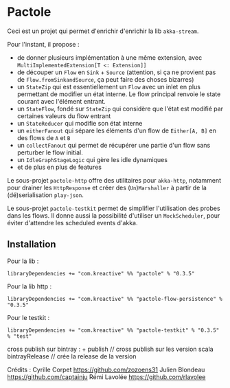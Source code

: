Pactole
===

Ceci est un projet qui permet d'enrichir d'enrichir la lib `akka-stream`.

Pour l'instant, il propose :

- de donner plusieurs implémentation à une même extension, avec `MultiImplementedExtension[T <: Extension]]`
- de découper un `Flow` en `Sink` + `Source` (attention, si ça ne provient pas de `Flow.fromSinkandSource`, ça peut faire des choses bizarres)
- un `StateZip` qui est essentiellement un `Flow` avec un inlet en plus permettant de modifier un état interne. 
Le flow principal renvoie le state courant avec l'élément entrant.
- un `StateFlow`, fondé sur `StateZip` qui considère que l'état est modifié par certaines valeurs du flow entrant
- un `StateReducer` qui modifie son état interne 
- un `eitherFanout` qui sépare les éléments d'un flow de `Either[A, B]` en des flows de `A` et `B`
- un `collectFanout` qui permet de récupérer une partie d'un flow sans perturber le flow initial.
- un `IdleGraphStageLogic` qui gère les idle dynamiques
- et de plus en plus de features

Le sous-projet `pactole-http` offre des utilitaires pour `akka-http`, notamment pour drainer les `HttpResponse` et créer des (`Un`)`Marshaller` à partir de la (dé)serialisation `play-json`.
 
Le sous-projet `pactole-testkit` permet de simplifier l'utilisation des probes dans les flows.
 Il donne aussi la possibilité d'utiliser un `MockScheduler`, pour éviter d'attendre les scheduled events d'akka.

## Installation

Pour la lib :

    libraryDependencies += "com.kreactive" %% "pactole" % "0.3.5"
    
Pour la lib http :

    libraryDependencies += "com.kreactive" %% "pactole-flow-persistence" % "0.3.5"
    
Pour le testkit :
    
    libraryDependencies += "com.kreactive" %% "pactole-testkit" % "0.3.5" % "test"



cross publish sur bintray :
    + publish          // cross publish sur les version scala
    bintrayRelease     // crée la release de la version


Crédits :
    Cyrille Corpet      https://github.com/zozoens31
    Julien Blondeau     https://github.com/captainju
    Rémi Lavolée        https://github.com/rlavolee

    